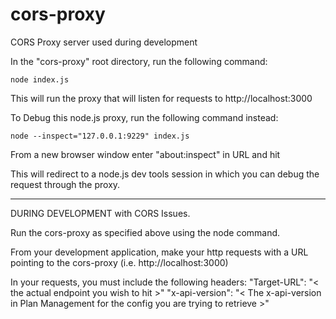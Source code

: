 # cors-proxy
CORS Proxy server used during development

In the "cors-proxy" root directory, run the following command:

    node index.js

This will run the proxy that will listen for requests to http://localhost:3000

To Debug this node.js proxy, run the following command instead:

    node --inspect="127.0.0.1:9229" index.js

From a new browser window enter "about:inspect" in URL and hit <ENTER>

This will redirect to a node.js dev tools session in which you can debug the request through the proxy.

---
DURING DEVELOPMENT with CORS Issues.

Run the cors-proxy as specified above using the node command.

From your development application, make your http requests with a URL pointing to the cors-proxy (i.e. http://localhost:3000)

In your requests, you must include the following headers:
    "Target-URL": "< the actual endpoint you wish to hit >"
    "x-api-version": "< The x-api-version in Plan Management for the config you are trying to retrieve >"




